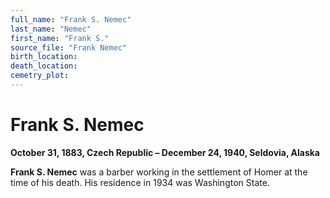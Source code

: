 ```yaml
---
full_name: "Frank S. Nemec"
last_name: "Nemec"
first_name: "Frank S."
source_file: "Frank Nemec"
birth_location:
death_location:
cemetry_plot: 
---
```

# Frank S. Nemec

**October 31, 1883, Czech Republic – December 24, 1940, Seldovia,
Alaska**

**Frank S. Nemec** was a barber working in the settlement of Homer at
the time of his death. His residence in 1934 was Washington State.
